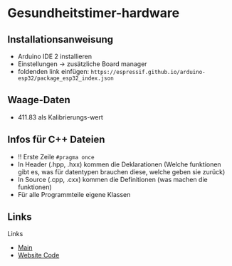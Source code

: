 # Gesundheitstimer-hardware

## Installationsanweisung

* Arduino IDE 2 installieren
* Einstellungen -> zusätzliche Board manager
* foldenden link einfügen: `https://espressif.github.io/arduino-esp32/package_esp32_index.json`

## Waage-Daten

* 411.83 als Kalibrierungs-wert

## Infos für C++ Dateien

* !! Erste Zeile `#pragma once`
* In Header (.hpp, .hxx) kommen die Deklarationen (Welche funktionen gibt es, was für datentypen brauchen diese, welche geben sie zurück)
* In Source (.cpp, .cxx) kommen die Definitionen (was machen die funktionen)
* Für alle Programmteile eigene Klassen

## Links

Links
* [Main](https://github.com/Jugendhackt/Gesundheitstimer)
* [Website Code](https://github.com/Jugendhackt/Gesundheitstimer-Website)
